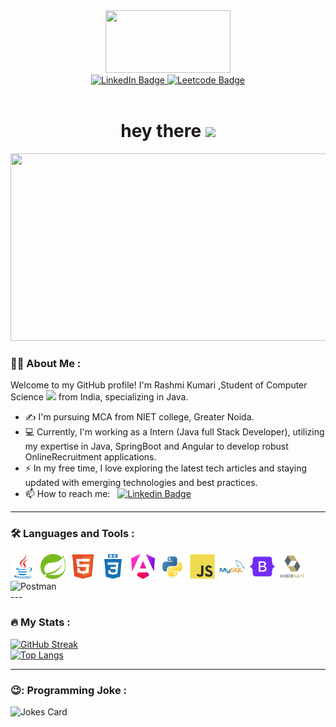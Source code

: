<div id="header" align="center">
  <img src="https://cdn.dribbble.com/users/1519660/screenshots/4536550/girl-_-laptop.gif" width="200" height="100"/>
</div>
<div id="badges" align="center">
  <a href="https://www.linkedin.com/in/rashmikasingh6/">
    <img src="https://img.shields.io/badge/LinkedIn-blue?style=for-the-badge&logo=linkedin&logoColor=white" alt="LinkedIn Badge"/>
  </a>
  <a href="https://leetcode.com/u/RashmiKa6/">
    <img src="https://img.shields.io/badge/Leetcode-blue?style=for-the-badge&logo=Leetcode&logoColor=white" alt="Leetcode Badge"/>
  </a>
</div>
<div align="center">
<img src="https://komarev.com/ghpvc/?username=Rashmika-6&style=flat-square&color=blue" alt=""/>
</div>
<h1 align="center">
  hey there
  <img src="https://media.giphy.com/media/hvRJCLFzcasrR4ia7z/giphy.gif" width="30px"/>
</h1>
<div align="center">
  <img src="https://media.giphy.com/media/dWesBcTLavkZuG35MI/giphy.gif" width="600" height="300"/>
</div>


### :man_technologist: About Me :

Welcome to my GitHub profile! I'm Rashmi Kumari ,Student of Computer Science <img src="https://media.giphy.com/media/WUlplcMpOCEmTGBtBW/giphy.gif" width="30"> from India, specializing in Java. 

- ✍️ I'm pursuing MCA from NIET college, Greater Noida.
- 💻 Currently, I'm working as a Intern (Java full Stack Developer), utilizing my expertise in Java, SpringBoot and Angular to develop robust OnlineRecruitment applications.
- ⚡ In my free time, I love exploring the latest tech articles and staying updated with emerging technologies and best practices.
- 📫 How to reach me: &nbsp; [![Linkedin Badge](https://img.shields.io/badge/-Rashmi-blue?style=flat&logo=Linkedin&logoColor=white)](https://www.linkedin.com/in/rashmikasingh6/")

---

### :hammer_and_wrench: Languages and Tools :

<div>
<img src="https://github.com/devicons/devicon/blob/master/icons/java/java-original.svg"  title="Java" alt="Java" width="40" height="40"/>&nbsp; 
<img src="https://github.com/devicons/devicon/blob/master/icons/spring/spring-original.svg" title="Spring" alt="Spring" width="40" height="40"/>&nbsp;
 <img src="https://github.com/devicons/devicon/blob/master/icons/html5/html5-original.svg" title="HTML5" alt="HTML" width="40" height="40"/>&nbsp;
 <img src="https://github.com/devicons/devicon/blob/master/icons/css3/css3-plain-wordmark.svg"  title="CSS3" alt="CSS" width="40" height="40"/>&nbsp;
  <img src="https://github.com/devicons/devicon/blob/master/icons/angular/angular-original.svg" title="Python" alt="Python" width="40" height="40"/>&nbsp;   
  <img src="https://github.com/devicons/devicon/blob/master/icons/python/python-original.svg" title="Python" alt="Python" width="40" height="40"/>&nbsp;   
 <img src="https://github.com/devicons/devicon/blob/master/icons/javascript/javascript-original.svg" title="JavaScript" alt="JavaScript" width="40" height="40"/>&nbsp;
  <img src="https://github.com/devicons/devicon/blob/master/icons/mysql/mysql-original-wordmark.svg"title="Bootstrap" alt="Bootstrap" width="40" height="40"/>&nbsp;
 <img src="https://github.com/devicons/devicon/blob/master/icons/bootstrap/bootstrap-plain.svg" title="Bootstrap" alt="Bootstrap" width="40" height="40"/>&nbsp;
<img src="https://github.com/devicons/devicon/blob/master/icons/hibernate/hibernate-original-wordmark.svg"  title="Hibernate"  alt="Hibernate" width="40" height="40">&nbsp;
 <img src="https://www.vectorlogo.zone/logos/getpostman/getpostman-icon.svg" title="Postman"  alt="Postman" width="40" height="40"/>&nbsp;

</div>
---

### :fire: My Stats :
[![GitHub Streak](http://github-readme-streak-stats.herokuapp.com?user=Rashmika-6&theme=dark&background=000000)](https://git.io/streak-stats)
<br>
[![Top Langs](https://github-readme-stats.vercel.app/api/top-langs/?username=Rashmika-6&layout=compact&theme=vision-friendly-dark)](https://github.com/anuraghazra/github-readme-stats)

---

### 😉: Programming Joke :
<!-- Markdown -->
![Jokes Card](https://readme-jokes.vercel.app/api)






